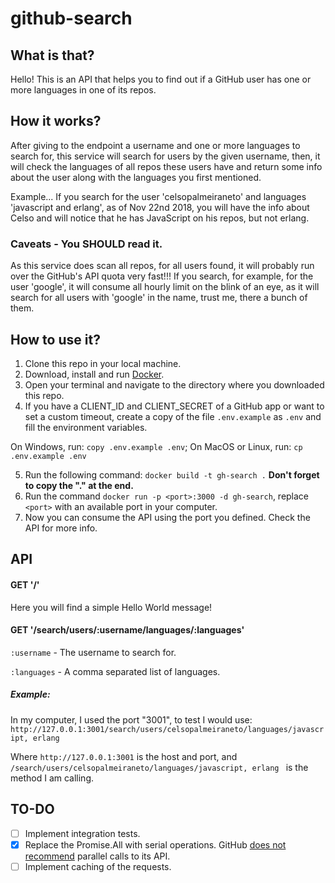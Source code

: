 # github-search

## What is that?
Hello! This is an API that helps you to find out if a GitHub user has one or more languages in one of its repos.

## How it works?
After giving to the endpoint a username and one or more languages to search for, this service will search for users by the given username, then, it will check the languages of all repos these users have and return some info about the user along with the languages you first mentioned.

Example... If you search for the user 'celsopalmeiraneto' and languages 'javascript and erlang', as of Nov 22nd 2018, you will have the info about Celso and will notice that he has JavaScript on his repos, but not erlang.

### Caveats - You SHOULD read it.
As this service does scan all repos, for all users found, it will probably run over the GitHub's API quota very fast!!! If you search, for example, for the user 'google', it will consume all hourly limit on the blink of an eye, as it will search for all users with 'google' in the name, trust me, there a bunch of them.

## How to use it?

1. Clone this repo in your local machine.
2. Download, install and run [Docker](https://www.docker.com/products/docker-desktop).
3. Open your terminal and navigate to the directory where you downloaded this repo.
4. If you have a CLIENT_ID and CLIENT_SECRET of a GitHub app or want to set a custom timeout, create a copy of the file ` .env.example ` as ` .env ` and fill the environment variables.

  On Windows, run: `copy .env.example .env`;
  On MacOS or Linux, run: `cp .env.example .env`

5. Run the following command: ` docker build -t gh-search . ` **Don't forget to copy the "." at the end.**
6. Run the command ` docker run -p <port>:3000 -d gh-search `, replace ` <port> ` with an available port in your computer.
7. Now you can consume the API using the port you defined. Check the API for more info.


## API

#### GET '/'
Here you will find a simple Hello World message!

#### GET '/search/users/:username/languages/:languages'
` :username ` - The username to search for.

` :languages ` - A comma separated list of languages.
##### Example:
In my computer, I used the port "3001", to test I would use:
`http://127.0.0.1:3001/search/users/celsopalmeiraneto/languages/javascript, erlang `

Where `http://127.0.0.1:3001` is the host and port, and `/search/users/celsopalmeiraneto/languages/javascript, erlang ` is the method I am calling.

## TO-DO
- [ ] Implement integration tests.
- [x] Replace the Promise.All with serial operations. GitHub [does not recommend](https://developer.github.com/v3/guides/best-practices-for-integrators/#dealing-with-abuse-rate-limits) parallel calls to its API.
- [ ] Implement caching of the requests.
